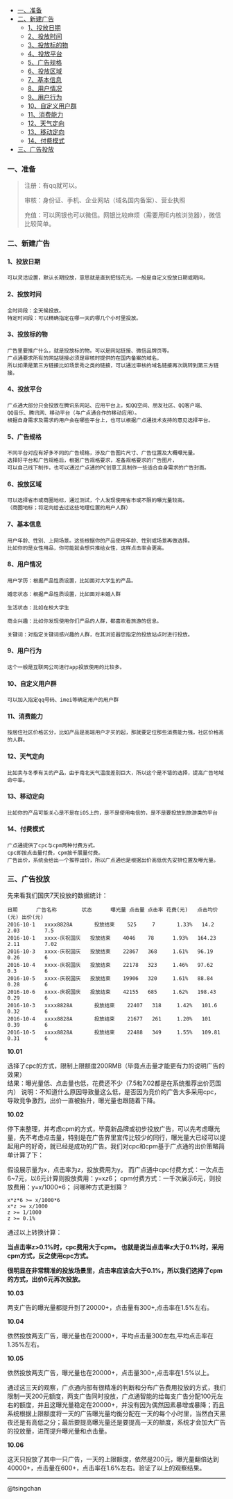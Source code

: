 
<!-- TOC -->

- [一、准备](#一准备)
- [二、新建广告](#二新建广告)
    - [1、投放日期](#1投放日期)
    - [2、投放时间](#2投放时间)
    - [3、投放标的物](#3投放标的物)
    - [4、投放平台](#4投放平台)
    - [5、广告规格](#5广告规格)
    - [6、投放区域](#6投放区域)
    - [7、基本信息](#7基本信息)
    - [8、用户情况](#8用户情况)
    - [9、用户行为](#9用户行为)
    - [10、自定义用户群](#10自定义用户群)
    - [11、消费能力](#11消费能力)
    - [12、天气定向](#12天气定向)
    - [13、移动定向](#13移动定向)
    - [14、付费模式](#14付费模式)
- [三、广告投放](#三广告投放)

<!-- /TOC -->



### 一、准备 ###

> 注册：有qq就可以。
> 
> 审核：身份证、手机、企业网站（域名国内备案）、营业执照
> 
> 充值：可以网银也可以微信。网银比较麻烦（需要用IE内核浏览器），微信比较简单。

### 二、新建广告 ###
#### 1、投放日期 ####

	可以灵活设置，默认长期投放，意思就是直到把钱花光。一般是自定义投放日期或期间。

#### 2、投放时间 ####
	全时间段：全天候投放。
	特定时间段：可以精确指定在哪一天的哪几个小时里投放。

#### 3、投放标的物 ####
	广告里要推广什么，就是投放标的物。可以是网站链接、微信品牌页等。
	广点通要求所有的网站链接必须是审核时提供的在国内备案的域名，
	所以如果是第三方链接比如场景秀之类的链接，可以通过审核的域名链接再次跳转到第三方链接。
#### 4、投放平台 ####
	广点通大部分只会投放在腾讯系网站、应用平台上，如QQ空间、朋友社区、QQ客户端、
	QQ音乐、腾讯网、移动平台（与广点通合作的移动应用）。
	根据自身需求及需求的用户会在哪些平台上，也可以根据广点通技术支持的意见选择平台。
#### 5、广告规格 ####
	不同平台对应有好多不同的广告规格，涉及广告图片尺寸、广告位置及大概曝光量。
	选择好平台和广告规格后，根据广告规格要求，准备规格要求的广告图片，
	可以自己线下制作，也可以通过广点通的PC创意工具制作一些适合自身需求的广告封面。
#### 6、投放区域 ####
	可以选择省市或商圈地标，通过测试，个人发现使用省市或不限的曝光量较高。
	（商圈地标；将定向给去过这些地理位置的用户人群）
#### 7、基本信息 ####
	用户年龄、性别、上网场景。这些根据你的产品使用年龄、性别或场景再做选择。
	比如你的是女性用品，你可能就会想只推给女性，这样点击率会更高。
#### 8、用户情况 ####
	用户学历：根据产品性质设置，比如面对大学生的产品。

	婚恋状态：根据产品性质设置，比如面对未婚人群

	生活状态：比如在校大学生

	商业兴趣：比如你发现使用你们产品的人群，都喜欢看旅游的信息。

	关键词：对指定关键词感兴趣的人群，在其浏览器您指定的投放站点时进行投放。
	
#### 9、用户行为 ####
	这个一般是互联网公司进行app投放使用的比较多。
#### 10、自定义用户群 ####
	可以加入指定qq号码、imei等确定用户的用户群
#### 11、消费能力 ####
	按居住社区价格区分，比如产品是高端用户才买的起，那就要定位那些消费能力强，社区价格高的人群。
#### 12、天气定向 ####
	比如卖与冬季有关的产品，由于南北天气温度差别巨大，所以这个是不错的选择，提高广告地域命中率。
#### 13、移动定向 ####
	比如你的产品可能关心是不是在iOS上的，是不是使用电信的，是不是要投放到旅游类的平台
#### 14、付费模式 ####
	广点通提供了cpc与cpm两种付费方式。
	cpc即按点击量付费，cpm按千展量付费。
	广告出价，系统会给出一个推荐出价，所以广点通也是根据出价高低优先安排位置及曝光量。
	
### 三、广告投放 ###
先来看我们国庆7天投放的数据统计：

	日期		广告名称		状态		曝光量	点击量	点击率	花费(元)	点击均价(元)	出价(元)
	2016-10-1	xxxx8828A		投放结束	525		7		1.33%	14.2		2.03		7.5
	2016-10-1	xxxx-庆祝国庆	投放结束	4046	78		1.93%	164.23		2.11		7.02
	2016-10-3	xxxx-庆祝国庆	投放结束	22867	368		1.61%	96.19		0.26		6
	2016-10-4	xxxx-庆祝国庆	投放结束	22178	323		1.46%	97.62		0.3			6
	2016-10-5	xxxx-庆祝国庆	投放结束	19906	320		1.61%	88.84		0.28		6
	2016-10-6	xxxx-庆祝国庆	投放结束	42155	685		1.62%	198.43		0.29		6
	2016-10-3	xxxx8828A		投放结束	22407	318		1.42%	101.6		0.32		6
	2016-10-4	xxxx8828A		投放结束	21677	261		1.20%	101			0.39		6
	2016-10-5	xxxx8828A		投放结束	22488	349		1.55%	109.81		0.31		6

**10.01**

选择了cpc的方式，限制上限额度200RMB（毕竟点击量才能更有力的说明广告的效果）	
结果：曝光量低、点击量也低，花费还不少（7.5和7.02都是在系统推荐出价范围内）
说明：不知道什么原因导致量这么低，是否因为竞价的广告大多采用cpc，导致竞争激烈，出价一直被抬升，曝光量也跟随着下降。

**10.02**

停下来整理，并考虑cpm的方式，毕竟新品牌或初步投放广告，可以先考虑曝光量，先不考虑点击量，特别是在广告界里宣传比较少的同行，曝光量大已经可以提起用户的好奇，就已经是成功的广告。我们对cpc和cpm基于广点通的出价策略简单计算了下：

假设展示量为x，点击率为z，投放费用为y。
而广点通中cpc付费方式：一次点击6~7元，以6元计算则投放费用：y=x*z*6；
cpm付费方式：一千次展示6元，则投放费用：y=x/1000*6；
问哪种方式更划算？

	x*z*6 >= x/1000*6
	x*z >= x/1000
	z >= 1/1000
	z >= 0.1%
通过以上转换计算：

**当点击率z>0.1%时，cpc费用大于cpm。
也就是说当点击率z大于0.1%时，采用cpm方式，反之使用cpc方式。**

**很明显在非常精准的投放场景里，点击率应该会大于0.1%，所以我们选择了cpm的方式，出价6元再次投放。**

**10.03** 

两支广告的曝光量都提升到了20000+，点击量有300+,点击率在1.5%左右。

**10.04** 

依然投放两支广告，曝光量也在20000+，平均点击量300左右,平均点击率在1.35%左右。

**10.05** 

依然投放两支广告，曝光量也在20000+，点击量300+,点击率在1.5%以上。

通过这三天的观察，广点通内部有很精准的判断和分布广告费用投放的方式，我们限制一天200元额度，两支广告同时投放，广点通智能的给每支广告分配100元左右的额度，并且这曝光量稳定在20000+，并没有因为偶然因素暴增或暴降；而且系统根据上限额度将一天的广告曝光量均衡分配在一天的每个小时里，当然白天黑夜还是有高低之分；最后要提高曝光量还是要提高一天的额度，系统才会加大广告的投放量，进而提升曝光量和点击量。

**10.06** 

这天只投放了其中一只广告，一天的上限额度，依然是200元，曝光量翻倍达到40000+，点击量在600+，点击率在1.6%左右。验证了以上的观察结果。


----------
@tsingchan